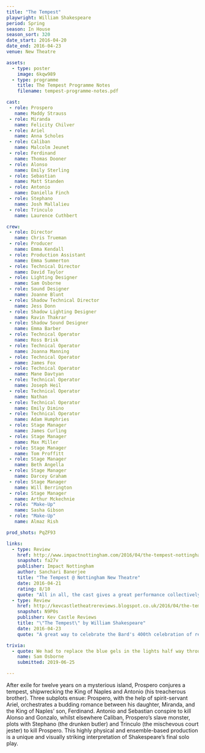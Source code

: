 ```yaml
---
title: "The Tempest"
playwright: William Shakespeare
period: Spring
season: In House
season_sort: 320
date_start: 2016-04-20
date_end: 2016-04-23
venue: New Theatre

assets:
  - type: poster
    image: 6kqw989
  - type: programme
    title: The Tempest Programme Notes
    filename: tempest-programme-notes.pdf

cast:
 - role: Prospero
   name: Maddy Strauss
 - role: Miranda
   name: Felicity Chilver
 - role: Ariel
   name: Anna Scholes
 - role: Caliban
   name: Malcolm Jeunet
 - role: Ferdinand
   name: Thomas Dooner
 - role: Alonso
   name: Emily Sterling
 - role: Sebastian
   name: Matt Standen
 - role: Antonio
   name: Daniella Finch
 - role: Stephano
   name: Josh Mallalieu
 - role: Trinculo
   name: Laurence Cuthbert

crew:
 - role: Director
   name: Chris Trueman
 - role: Producer
   name: Emma Kendall
 - role: Production Assistant
   name: Emma Summerton
 - role: Technical Director
   name: David Taylor
 - role: Lighting Designer
   name: Sam Osborne
 - role: Sound Designer
   name: Joanne Blunt
 - role: Shadow Technical Director
   name: Jess Donn
 - role: Shadow Lighting Designer
   name: Ravin Thakrar
 - role: Shadow Sound Designer
   name: Emma Barber
 - role: Technical Operator
   name: Ross Brisk
 - role: Technical Operator
   name: Joanna Manning
 - role: Technical Operator
   name: James Fox
 - role: Technical Operator
   name: Mane Davtyan
 - role: Technical Operator
   name: Joseph Heil
 - role: Technical Operator
   name: Nathan
 - role: Technical Operator
   name: Emily Dimino
 - role: Technical Operator
   name: Adam Humphries
 - role: Stage Manager
   name: James Curling
 - role: Stage Manager
   name: Max Miller
 - role: Stage Manager
   name: Tom Proffitt
 - role: Stage Manager
   name: Beth Angella
 - role: Stage Manager
   name: Darcey Graham
 - role: Stage Manager
   name: Will Berrington
 - role: Stage Manager
   name: Arthur Mckechnie
 - role: "Make-Up"
   name: Sasha Gibson
 - role: "Make-Up"
   name: Almaz Rish

prod_shots: PqZF93

links:
  - type: Review
    href: http://www.impactnottingham.com/2016/04/the-tempest-nottingham-new-theatre/
    snapshot: fa27v
    publisher: Impact Nottingham
    author: Sanchari Banerjee
    title: "The Tempest @ Nottingham New Theatre"
    date: 2016-04-21
    rating: 8/10
    quote: "All in all, the cast gives a great performance collectively and makes the evening a great success. A big congratulation to Chris Trueman and producer Emma Kendall for organizing and creating such an avant-garde interpretation of such a classic. "
  - type: Review
    href: http://kevcastletheatrereviews.blogspot.co.uk/2016/04/the-tempest-by-william-shakespeare.html
    snapshot: N9P0s
    publisher: Kev Castle Reviews
    title: "\"The Tempest\" by William Shakespeare"
    date: 2016-04-23
    quote: "A great way to celebrate the Bard's 400th celebration of remembrance, and I think that he would have approved, even of the celebratory disco dancing in Act Two."

trivia:
  - quote: We had to replace the blue gels in the lights half way through the run as they burnt through.
    name: Sam Osborne
    submitted: 2019-06-25

---
```


After exile for twelve years on a mysterious island, Prospero conjures a tempest, shipwrecking the King of Naples and Antonio (his treacherous brother). Three subplots ensue: Prospero, with the help of spirit-servant Ariel, orchestrates a budding romance between his daughter, Miranda, and the King of Naples’ son, Ferdinand. Antonio and Sebastian conspire to kill Alonso and Gonzalo, whilst elsewhere Caliban, Prospero’s slave monster, plots with Stephano (the drunken butler) and Trinculo (the mischevous court jester) to kill Prospero. This highly physical and ensemble-based production is a unique and visually striking interpretation of Shakespeare’s final solo play.
